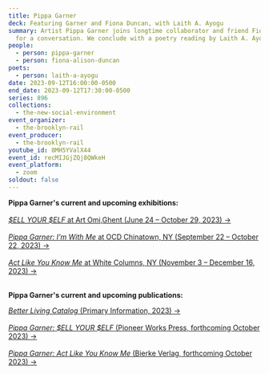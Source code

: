 ```yaml
---
title: Pippa Garner
deck: Featuring Garner and Fiona Duncan, with Laith A. Ayogu
summary: Artist Pippa Garner joins longtime collaborator and friend Fiona Duncan
  for a conversation. We conclude with a poetry reading by Laith A. Ayogu.
people:
  - person: pippa-garner
  - person: fiona-alison-duncan
poets:
  - person: laith-a-ayogu
date: 2023-09-12T16:00:00-0500
end_date: 2023-09-12T17:30:00-0500
series: 896
collections:
  - the-new-social-environment
event_organizer:
  - the-brooklyn-rail
event_producer:
  - the-brooklyn-rail
youtube_id: 8MH5YValX44
event_id: recMIJGjZQj8QWkeH
event_platform:
  - zoom
soldout: false
---
```

**P﻿ippa Garner's current and upcoming exhibitions:**\
\
[*$﻿ELL YOUR $ELF* at Art Omi,G﻿hent (June 24 – October 29, 2023) →](https://artomi.org/exhibition/pippa-garner/)\
\
[*P﻿ippa Garner: I﻿'m With Me* at OCD Chinatown, NY (September 22 – October 22, 2023) →](https://ocdchinatown.com/Pippa-Garner-I-m-With-Me)\
\
[*A﻿ct Like You Know Me* at White Columns, NY (November 3 – December 16, 2023) → ](https://whitecolumns.org/exhibitions-programming/)

\
**P﻿ippa Garner's current and upcoming publications:**

[*B﻿etter Living Catalog* (Primary Information, 2023) →](https://primaryinformation.org/product/better-living-catalog/)\
\
[*P﻿ippa Garner: $ELL YOUR $ELF* (Pioneer Works Press, forthcoming October 2023) →](https://store.pioneerworks.org/products/pippa-garner-sell-yourself)\
\
[*P﻿ippa Garner: Act Like You Know Me* (Bierke Verlag, forthcoming October 2023) →](https://www.bierke.de/product/pippa-garner-act-like-you-know-me/)[](https://www.bierke.de/product/pippa-garner-act-like-you-know-me/)[](https://whitecolumns.org/exhibitions-programming/)[](https://ocdchinatown.com/Pippa-Garner-I-m-With-Me)